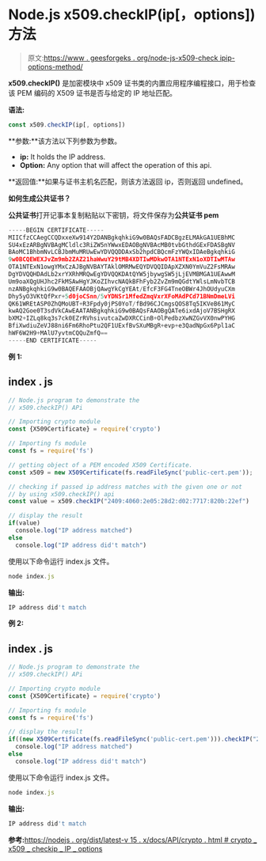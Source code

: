 # Node.js x509.checkIP(ip[，options])方法

> 原文:[https://www . geesforgeks . org/node-js-x509-check ipip-options-method/](https://www.geeksforgeeks.org/node-js-x509-checkipip-options-method/)

**x509.checkIP()** 是加密模块中 x509 证书类的内置应用程序编程接口，用于检查该 PEM 编码的 X509 证书是否与给定的 IP 地址匹配。

**语法:**

```js
const x509.checkIP(ip[, options])
```

**参数:**该方法以下列参数为参数。

*   **ip:** It holds the IP address.
*   **Option:** Any option that will affect the operation of this api.

**返回值:**如果与证书主机名匹配，则该方法返回 ip，否则返回 undefined。

**如何生成公共证书？**

**公共证书**打开记事本复制粘贴以下密钥，将文件保存为**公共证书 pem**

```js
-----BEGIN CERTIFICATE-----
MIICfzCCAegCCQDxxeXw914Y2DANBgkqhkiG9w0BAQsFADCBgzELMAkGA1UEBhMC
SU4xEzARBgNVBAgMCldlc3RiZW5nYWwxEDAOBgNVBAcMB0tvbGthdGExFDASBgNV
BAoMC1BhbmNvLCBJbmMuMRUwEwYDVQQDDAxSb2hpdCBQcmFzYWQxIDAeBgkqhkiG
9w0BCQEWEXJvZm9mb2ZAZ21haWwuY29tMB4XDTIwMDkwOTA1NTExN1oXDTIwMTAw
OTA1NTExN1owgYMxCzAJBgNVBAYTAklOMRMwEQYDVQQIDApXZXN0YmVuZ2FsMRAw
DgYDVQQHDAdLb2xrYXRhMRQwEgYDVQQKDAtQYW5jbywgSW5jLjEVMBMGA1UEAwwM
Um9oaXQgUHJhc2FkMSAwHgYJKoZIhvcNAQkBFhFyb2ZvZm9mQGdtYWlsLmNvbTCB
nzANBgkqhkiG9w0BAQEFAAOBjQAwgYkCgYEAt/EfcF3FG4TneOBWr4JhOUdyuCXm
Dhy5yO3VKtQfPxr+5d0joCSnn/5vYDNSr1MfedZmqVxrXFoMAdPCd71BNmDmeLVi
QK61WREtASP0ZhQMoUBT+R3Fpdy0jPS0YoT/fBd96CJCmgsQOS8Tq5IKVeB61MyC
kwAQ2Goe0T3sdVkCAwEAATANBgkqhkiG9w0BAQsFAAOBgQATe6ixdAjoV7BSHgRX
bXM2+IZLq8kq3s7ck0EZrRVhsivutcaZwDXRCCinB+OlPedbzXwNZGvVX0nwPYHG
BfiXwdiuZeVJ88ni6Fm6RhoPtu2QF1UExfBvSXuMBgR+evp+e3QadNpGx6Ppl1aC
hWF6W2H9+MAlU7yvtmCQQuZmfQ==
-----END CERTIFICATE-----
```

**例 1:**

## index . js

```js
// Node.js program to demonstrate the  
// x509.checkIP() APi

// Importing crypto module
const {X509Certificate} = require('crypto')

// Importing fs module
const fs = require('fs')

// getting object of a PEM encoded X509 Certificate. 
const x509 = new X509Certificate(fs.readFileSync('public-cert.pem'));

// checking if passed ip address matches with the given one or not
// by using x509.checkIP() api
const value = x509.checkIP("2409:4060:2e05:28d2:d02:7717:820b:22ef")

// display the result
if(value)
  console.log("IP address matched")
else
  console.log("IP address did't match")
```

使用以下命令运行 index.js 文件。

```js
node index.js
```

**输出:**

```js
IP address did't match
```

**例 2:**

## index . js

```js
// Node.js program to demonstrate the  
// x509.checkIP() APi

// Importing crypto module
const {X509Certificate} = require('crypto')

// Importing fs module
const fs = require('fs')

// display the result
if((new X509Certificate(fs.readFileSync('public-cert.pem'))).checkIP("2409:4060:2e05:28d2:d02:7717:820b:22ef"))
  console.log("IP address matched")
else
  console.log("IP address did't match")
```

使用以下命令运行 index.js 文件。

```js
node index.js
```

**输出:**

```js
IP address did't match
```

**参考:**[https://nodejs . org/dist/latest-v 15 . x/docs/API/crypto . html # crypto _ x509 _ checkip _ IP _ options](https://nodejs.org/dist/latest-v15.x/docs/api/crypto.html#crypto_x509_checkip_ip_options)
